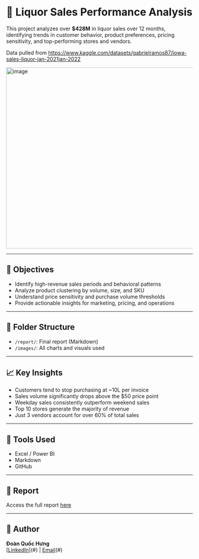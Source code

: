 # 🛒 Liquor Sales Performance Analysis

This project analyzes over **$428M** in liquor sales over 12 months, identifying trends in customer behavior, product preferences, pricing sensitivity, and top-performing stores and vendors.

Data pulled from https://www.kaggle.com/datasets/gabrielramos87/iowa-sales-liquor-jan-2021jan-2022

<img width="864" height="488" alt="image" src="https://github.com/user-attachments/assets/004836a1-8484-4b61-b7c7-71ce74f99c25" />


---

## 📌 Objectives

- Identify high-revenue sales periods and behavioral patterns
- Analyze product clustering by volume, size, and SKU
- Understand price sensitivity and purchase volume thresholds
- Provide actionable insights for marketing, pricing, and operations

---

## 📂 Folder Structure

- `/report/`: Final report (Markdown)
- `/images/`: All charts and visuals used

---

## 📈 Key Insights

- Customers tend to stop purchasing at ~10L per invoice
- Sales volume significantly drops above the $50 price point
- Weekday sales consistently outperform weekend sales
- Top 10 stores generate the majority of revenue
- Just 3 vendors account for over 60% of total sales

---

## 🧰 Tools Used

- Excel / Power BI
- Markdown
- GitHub

---

## 📘 Report

Access the full report [here](./report/Sales_Performance_Report.md)

---

## 👤 Author

**Đoàn Quốc Hưng**  
[[LinkedIn](https://www.linkedin.com/in/hung-doan-160796/)](#) | [Email](hungdoan160796@gmail.com)(#)
